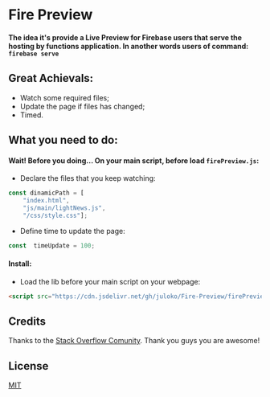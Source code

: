 # Fire Preview
#### The idea it's provide a Live Preview for Firebase users that serve the hosting by functions application. In another words users of command: `firebase serve`
 
 
## Great Achievals:
-  Watch some required files;
-  Update the page if files has changed;
-  Timed.

## What you need to do:
#### Wait! Before you doing... On your main script, before load `firePreview.js`:

-  Declare the files that you keep watching:
```js
const dinamicPath = [
    "index.html",
    "js/main/lightNews.js",
    "/css/style.css"];
```

-  Define time to update the page:
```js
const  timeUpdate = 100;
```

#### Install:
-  Load the lib before your main script on your webpage:
```html
<script src="https://cdn.jsdelivr.net/gh/juloko/Fire-Preview/firePreview.js"></script>
```

## Credits

Thanks to the  [Stack Overflow Comunity](http://stackoverflow.com/).
Thank you guys you are awesome!


## License

[MIT](LICENSE)
